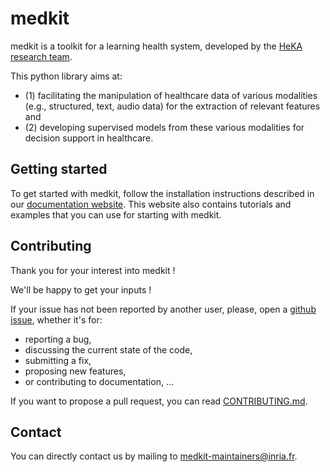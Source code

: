 # medkit

medkit is a toolkit for a learning health system, developed by the [HeKA research team](https://team.inria.fr/heka).

This python library aims at:
* (1) facilitating the manipulation of healthcare data of various modalities (e.g., structured, text, audio data) for the extraction of relevant features and
* (2) developing supervised models from these various modalities for decision support in healthcare. 

## Getting started

To get started with medkit, follow the installation instructions described in our [documentation website](https://medkit.readthedocs.io/).
This website also contains tutorials and examples that you can use for starting with medkit. 

## Contributing

Thank you for your interest into medkit !

We'll be happy to get your inputs !

If your issue has not been reported by another user, please, open a 
[github issue](https://github.com/TeamHeka/medkit/issues), whether it's for:

* reporting a bug, 
* discussing the current state of the code, 
* submitting a fix, 
* proposing new features, 
* or contributing to documentation, ...

If you want to propose a pull request, you can read [CONTRIBUTING.md](./CONTRIBUTING.md).

## Contact

You can directly contact us by mailing to [medkit-maintainers@inria.fr](mailto:medkit-maintainers@inria.fr).
